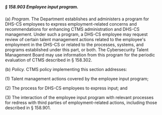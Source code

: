##### § 158.903 Employee input program. #####

(a) *Program.* The Department establishes and administers a program for DHS-CS employees to express employment-related concerns and recommendations for enhancing CTMS administration and DHS-CS management. Under such a program, a DHS-CS employee may request review of certain talent management actions related to the employee's employment in the DHS-CS or related to the processes, systems, and programs established under this part, or both. The Cybersecurity Talent Management Board may use information from this program for the periodic evaluation of CTMS described in § 158.302.

(b) *Policy.* CTMS policy implementing this section addresses:

(1) Talent management actions covered by the employee input program;

(2) The process for DHS-CS employees to express input; and

(3) The interaction of the employee input program with relevant processes for redress with third parties of employment-related actions, including those described in § 158.901.